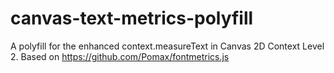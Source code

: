 canvas-text-metrics-polyfill
============================

A polyfill for the enhanced context.measureText in Canvas 2D Context Level 2. Based on https://github.com/Pomax/fontmetrics.js
